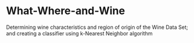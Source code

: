 # What-Where-and-Wine
Determining wine characteristics and region of origin of the Wine Data Set; and creating a classifier using k-Nearest Neighbor algorithm
